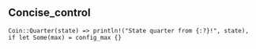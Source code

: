 

## Concise_control

```
Coin::Quarter(state) => println!("State quarter from {:?}!", state),
if let Some(max) = config_max {}
```
